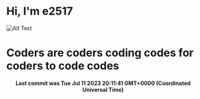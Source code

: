 # Hi, I'm e2517

![Alt Text](https://github.com/E2517/e2517/blob/master/images/background.gif)

# Coders are coders coding codes for coders to code codes

<h4 align="center">Last commit was Tue Jul 11 2023 20:11:41 GMT+0000 (Coordinated Universal Time)</h4>
